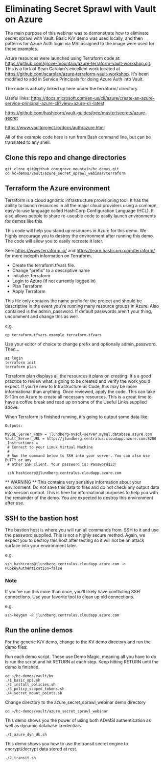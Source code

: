 # Eliminating Secret Sprawl with Vault on Azure

The main purpose of this webinar was to demonstrate how to eliminate secret sprawl with Vault.   Basic K/V demo was used locally, and then patterns for Azure Auth login via MSI assigned to the image were used for these examples.

Azure resources were launched using Terraform code at: https://github.com/grove-mountain/azure-terraform-vault-workshop.git.   This is a fork of Sean Carolan's excellent work located at https://github.com/scarolan/azure-terraform-vault-workshop.   It's been modified to add in Service Principals for doing Azure Auth into Vault.   

The code is actually linked up here under the terraform/ directory.

Useful links:
https://docs.microsoft.com/en-us/cli/azure/create-an-azure-service-principal-azure-cli?view=azure-cli-latest

https://github.com/hashicorp/vault-guides/tree/master/secrets/azure-secret

https://www.vaultproject.io/docs/auth/azure.html


All of the example code here is run from Bash command line, but can be translated to any shell. 

## Clone this repo and change directories
```
git clone git@github.com:grove-mountain/hc-demos.git
cd hc-demos/vault/azure_secret_sprawl_webinar/terraform
```

## Terraform the Azure environment

Terraform is a cloud agnostic infrastructure provisioning tool.   It has the ability to launch resources in all the major cloud providers using a common, easy-to-use language called HashiCorp Configuration Language (HCL).   It also allows people to share re-useable code to easily launch environments for demos like this.

This code will help you stand up resources in Azure for this demo.   We highly encourage you to destroy the environment after running this demo.   The code will allow you to easily recreate it later.

See: https://www.terraform.io/ and https://learn.hashicorp.com/terraform/ for more indepth information on Terraform.   

 * Create the terraform.tfvars file.  
 * Change "prefix" to a descriptive name
 * Initialize Terraform
 * Login to Azure (if not currently logged in)
 * Plan Terraform
 * Apply Terraform

This file only contains the name prefix for the project and should be descriptive in the event you're running many resource groups in Azure.  Also contained is the admin_password.   If default passwords aren't your thing, uncomment and change this as well.

e.g.
```
cp terraform.tfvars.example terraform.tfvars
```
Use your editor of choice to change prefix and optionally admin_password.  Then...

```
az login 
terraform init
terraform plan
```

Terraform plan displays all the resources it plans on creating. It's a good practice to review what is going to be created and verify the work you'd expect.   If you're new to Infrastructure as Code, this may be more informational than anything.   Once reviewed, apply the code.   This can take 8-10m on Azure to create all necessary resources.   This is a great time to have a coffee break and read up on some of the Useful Links supplied above.

When Terraform is finished running, it's going to output some data like:

```
Outputs:

MySQL_Server_FQDN = jlundberg-mysql-server.mysql.database.azure.com
Vault_Server_URL = http://jlundberg.centralus.cloudapp.azure.com:8200
_Instructions =
 # Connect to your Linux Virtual Machine
 #
 # Run the command below to SSH into your server. You can also use PuTTY or any
 # other SSH client. Your password is: Password123!

 ssh hashicorp@jlundberg.centralus.cloudapp.azure.com
```

** WARNING **
This contains very sensitive information about your environment.  Do not save this data to files and do not check any output data into version control.   This is here for informational purposes to help you with the remainder of the demo.   You are expected to destroy this environment after use.   

## SSH to the bastion host

The bastion host is where you will run all commands from.   SSH to it and use the password supplied.   This is not a highly secure method.  Again, we expect you to destroy this host after testing so it will not be an attack surface into your environment later.

e.g.
```
ssh hashicorp@jlundberg.centralus.cloudapp.azure.com -o PubkeyAuthentication=false
```

### Note
If you've run this more than once, you'll likely have conflicting SSH connections.  Use your favorite tool to clean up old connections.

e.g. 
```
ssh-keygen -R jlundberg.centralus.cloudapp.azure.com
```

## Run the online demos

For the generic K/V demo, change to the KV demo directory and run the demo files:

Run each demo script.   These use Demo Magic, meaning all you have to do is run the script and hit RETURN at each step.  Keep hitting RETURN until the demo is finished.
```
cd ~/hc-demos/vault/kv
./1_basic_ops.sh
./2_install_policies.sh
./3_policy_scoped_tokens.sh
./4_secret_mount_points.sh
```

Change directory to the azure_secret_sprawl_webinar demo directory
```
cd ~/hc-demos/vault/azure_secret_sprawl_webinar
```


This demo shows you the power of using both AD/MSI authentication as well as dynamic database credentials.
```
./1_azure_dyn_db.sh
```

This demo shows you how to use the transit secret engine to encrypt/decrypt data stored at rest.
```
./2_transit.sh
```
